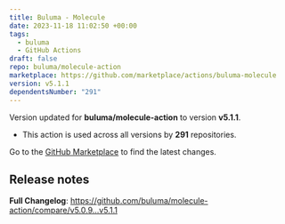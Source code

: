 ```yaml
---
title: Buluma - Molecule
date: 2023-11-18 11:02:50 +00:00
tags:
  - buluma
  - GitHub Actions
draft: false
repo: buluma/molecule-action
marketplace: https://github.com/marketplace/actions/buluma-molecule
version: v5.1.1
dependentsNumber: "291"
---
```



Version updated for **buluma/molecule-action** to version **v5.1.1**.
- This action is used across all versions by **291** repositories.

Go to the [GitHub Marketplace](https://github.com/marketplace/actions/buluma-molecule) to find the latest changes.

## Release notes

**Full Changelog**: https://github.com/buluma/molecule-action/compare/v5.0.9...v5.1.1

